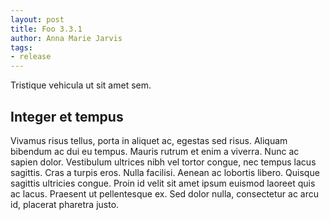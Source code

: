```yaml
---
layout: post
title: Foo 3.3.1
author: Anna Marie Jarvis
tags:
- release
---
```


Tristique vehicula ut sit amet sem.

## Integer et tempus

Vivamus risus tellus, porta in aliquet ac, egestas sed risus. Aliquam bibendum ac dui eu tempus. Mauris rutrum et enim a viverra. Nunc ac sapien dolor. Vestibulum ultrices nibh vel tortor congue, nec tempus lacus sagittis. Cras a turpis eros. Nulla facilisi. Aenean ac lobortis libero. Quisque sagittis ultricies congue. Proin id velit sit amet ipsum euismod laoreet quis ac lacus. Praesent ut pellentesque ex. Sed dolor nulla, consectetur ac arcu id, placerat pharetra justo.
